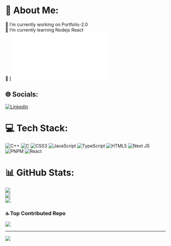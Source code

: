 # 💫 About Me:
🔭 I’m currently working on Portfolio-2.0<br>🌱 I’m currently learning Nodejs React<br>🫡 [![uditya.xyz](uditya.xyz)


## 🌐 Socials:
[![LinkedIn](https://img.shields.io/badge/LinkedIn-%230077B5.svg?logo=linkedin&logoColor=white)](https://linkedin.com/in/uditya-kumar-mandal) 

# 💻 Tech Stack:
![C++](https://img.shields.io/badge/c++-%2300599C.svg?style=for-the-badge&logo=c%2B%2B&logoColor=white) ![C](https://img.shields.io/badge/c-%2300599C.svg?style=for-the-badge&logo=c&logoColor=white) ![CSS3](https://img.shields.io/badge/css3-%231572B6.svg?style=for-the-badge&logo=css3&logoColor=white) ![JavaScript](https://img.shields.io/badge/javascript-%23323330.svg?style=for-the-badge&logo=javascript&logoColor=%23F7DF1E) ![TypeScript](https://img.shields.io/badge/typescript-%23007ACC.svg?style=for-the-badge&logo=typescript&logoColor=white) ![HTML5](https://img.shields.io/badge/html5-%23E34F26.svg?style=for-the-badge&logo=html5&logoColor=white) ![Next JS](https://img.shields.io/badge/Next-black?style=for-the-badge&logo=next.js&logoColor=white) ![PNPM](https://img.shields.io/badge/pnpm-%234a4a4a.svg?style=for-the-badge&logo=pnpm&logoColor=f69220) ![React](https://img.shields.io/badge/react-%2320232a.svg?style=for-the-badge&logo=react&logoColor=%2361DAFB)
# 📊 GitHub Stats:
![](https://github-readme-stats.vercel.app/api?username=Uditya69&theme=dark&hide_border=false&include_all_commits=true&count_private=true)<br/>
![](https://github-readme-streak-stats.herokuapp.com/?user=Uditya69&theme=dark&hide_border=false)<br/>
![](https://github-readme-stats.vercel.app/api/top-langs/?username=Uditya69&theme=dark&hide_border=false&include_all_commits=true&count_private=true&layout=compact)



### 🔝 Top Contributed Repo
![](https://github-contributor-stats.vercel.app/api?username=Uditya69&limit=5&theme=dark&combine_all_yearly_contributions=true)


---
[![](https://visitcount.itsvg.in/api?id=Uditya69&icon=1&color=1)](https://visitcount.itsvg.in)

<!-- Proudly created with GPRM ( https://gprm.itsvg.in ) -->
